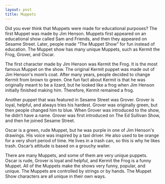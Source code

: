 ```yaml
---
layout: post
title: Muppets
---
```


Did you ever think that Muppets were made for educational purposes? The first Muppet was made by Jim Henson. Muppets first appeared on an educational show called Sam and Friends, and then they appeared on Sesame Street. Later, people made “The Muppet Show” for fun instead of education. The Muppet show has many unique Muppets, such as Kermit the Frog, Grover, and Oscar.

The first character made by Jim Henson was Kermit the Frog. It is the most famous Muppet on the show. The original Kermit puppet was made out of Jim Henson's mom’s coat. After many years, people decided to change Kermit from brown to green. One fun fact about Kermit is that he was originally meant to be a lizard, but he looked like a frog when Jim Henson initially finished making him. Therefore, Kermit remained a frog.

Another puppet that was featured in Sesame Street was Grover. Grover is loyal, helpful, and always tries his hardest. Grover was originally green, but then people changed him to blue. When Grover was introduced to the show, he didn’t have a name. Grover was first introduced on The Ed Sullivan Show, and then he joined Sesame Street.

Oscar is a green, rude Muppet, but he was purple in one of Jim Henson's drawings. His voice was inspired by a taxi driver. He also used to be orange for a very short period of time. He lives in a trash can, so this is why he likes trash. Oscar’s attitude is based on a grouchy waiter.

There are many Muppets, and some of them are very unique puppets. Oscar is rude, Grover is loyal and helpful, and Kermit the Frog is a funny Muppet. All of the Muppets make the shows very funny, popular, and unique. The Muppets are controlled by strings or by hands. The Muppet Show characters are all unique in their own ways.